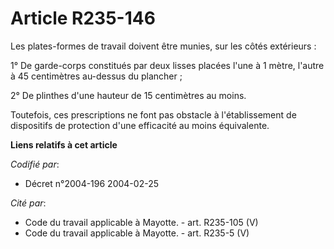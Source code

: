 # Article R235-146

Les plates-formes de travail doivent être munies, sur les côtés extérieurs :

1° De garde-corps constitués par deux lisses placées l'une à 1 mètre, l'autre à 45 centimètres au-dessus du plancher ;

2° De plinthes d'une hauteur de 15 centimètres au moins.

Toutefois, ces prescriptions ne font pas obstacle à l'établissement de dispositifs de protection d'une efficacité au moins
équivalente.

**Liens relatifs à cet article**

_Codifié par_:

  - Décret n°2004-196 2004-02-25

_Cité par_:

  - Code du travail applicable à Mayotte. - art. R235-105 (V)
  - Code du travail applicable à Mayotte. - art. R235-5 (V)
